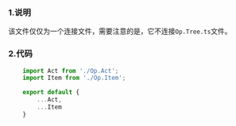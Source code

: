 ### 1.说明

该文件仅仅为一个连接文件，需要注意的是，它不连接`Op.Tree.ts`文件。

### 2.代码

```typescript
    import Act from './Op.Act';
    import Item from './Op.Item';

    export default {
        ...Act,
        ...Item
    }
```